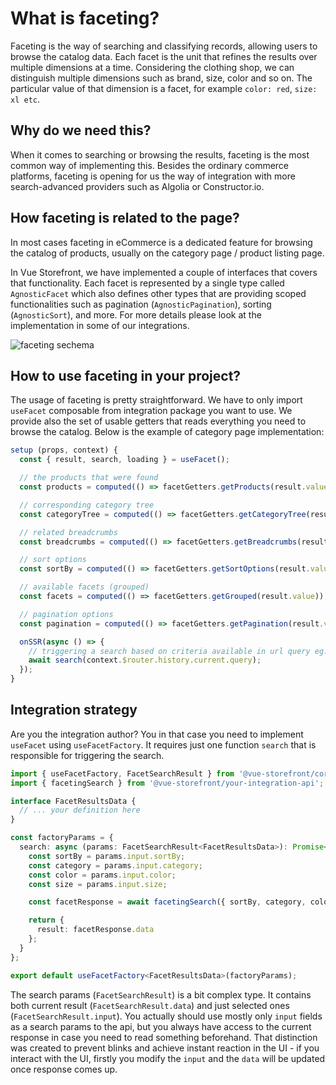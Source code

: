 # What is faceting?

Faceting is the way of searching and classifying records, allowing users to browse the catalog data.
Each facet is the unit that refines the results over multiple dimensions at a time. Considering the clothing shop, we can distinguish multiple dimensions such as brand, size, color and so on. The particular value of that dimension is a facet, for example `color: red`, `size: xl etc`.

## Why do we need this?

When it comes to searching or browsing the results, faceting is the most common way of implementing this. Besides the ordinary commerce platforms, faceting is opening for us the way of integration with more search-advanced providers such as Algolia or Constructor.io.

## How faceting is related to the page?

In most cases faceting in eCommerce is a dedicated feature for browsing the catalog of products, usually on the category page / product listing page.

In Vue Storefront, we have implemented a couple of interfaces that covers that functionality. Each facet is represented by a single type called `AgnosticFacet` which also defines other types that are providing scoped functionalities such as pagination (`AgnosticPagination`), sorting (`AgnosticSort`), and more. For more details please look at the implementation in some of our integrations.

![faceting sechema](./../images/faceting.jpg)


## How to use faceting in your project?

The usage of faceting is pretty straightforward. We have to only import `useFacet` composable from integration package you want to use. We provide also the set of usable getters that reads everything you need to browse the catalog. Below is the example of category page implementation:

```ts
setup (props, context) {
  const { result, search, loading } = useFacet();

  // the products that were found
  const products = computed(() => facetGetters.getProducts(result.value));

  // corresponding category tree
  const categoryTree = computed(() => facetGetters.getCategoryTree(result.value));

  // related breadcrumbs
  const breadcrumbs = computed(() => facetGetters.getBreadcrumbs(result.value));

  // sort options
  const sortBy = computed(() => facetGetters.getSortOptions(result.value));

  // available facets (grouped)
  const facets = computed(() => facetGetters.getGrouped(result.value));

  // pagination options
  const pagination = computed(() => facetGetters.getPagination(result.value));

  onSSR(async () => {
    // triggering a search based on criteria available in url query eg. ?colo=red&sortBy=relevance
    await search(context.$router.history.current.query);
  });
}
```

## Integration strategy

Are you the integration author? You in that case you need to implement `useFacet` using `useFacetFactory`.
It requires just one function `search` that is responsible for triggering the search.


```ts
import { useFacetFactory, FacetSearchResult } from '@vue-storefront/core';
import { facetingSearch } from '@vue-storefront/your-integration-api';

interface FacetResultsData {
  // ... your definition here
}

const factoryParams = {
  search: async (params: FacetSearchResult<FacetResultsData>): Promise<FacetResultsData> => {
    const sortBy = params.input.sortBy;
    const category = params.input.category;
    const color = params.input.color;
    const size = params.input.size;

    const facetResponse = await facetingSearch({ sortBy, category, color, size });

    return {
      result: facetResponse.data
    };
  }
};

export default useFacetFactory<FacetResultsData>(factoryParams);
```

The search params (`FacetSearchResult`) is a bit complex type. It contains both current result (`FacetSearchResult.data`) and just selected ones (`FacetSearchResult.input`). You actually should use mostly only `input` fields as a search params to the api, but you always have access to the current response in case you need to read something beforehand. That distinction was created to prevent blinks and achieve instant reaction in the UI - if you interact with the UI, firstly you modify the `input` and the `data` will be updated once response comes up.
